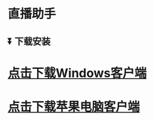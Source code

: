 # 直播助手
## ⏬ 下载安装
# [点击下载Windows客户端](https://github.com/mr-smr/robotassistant/releases/download/1.0.0/Setup.1.0.0.exe)
# [点击下载苹果电脑客户端](https://github.com/mr-smr/robotassistant/releases/download/1.0.0/1.0.0.dmg)
